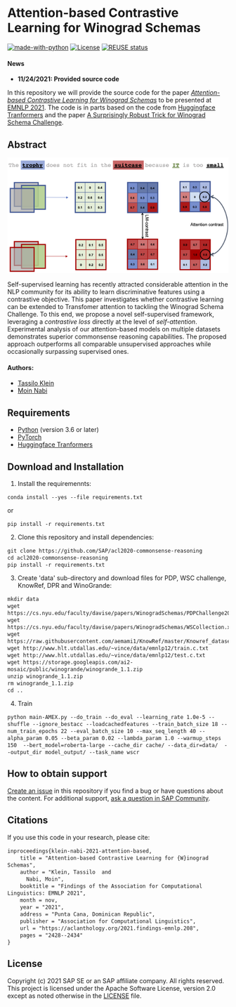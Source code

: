 # Attention-based Contrastive Learning for Winograd Schemas
[![made-with-python](https://img.shields.io/badge/Made%20with-Python-red.svg)](#python)
[![License](https://img.shields.io/badge/License-Apache%202.0-blue.svg)](https://opensource.org/licenses/Apache-2.0)
[![REUSE status](https://api.reuse.software/badge/github.com/SAP-samples/emnlp2021-attention-contrastive-learning)](https://api.reuse.software/info/github.com/SAP-samples/emnlp2021-attention-contrastive-learning)


#### News
- **11/24/2021: Provided source code**


In this repository we will provide the source code for the paper [*Attention-based Contrastive Learning for Winograd Schemas*](https://arxiv.org/abs/2109.05108) to be presented at  [EMNLP 2021](https://2021.emnlp.org/). The code is in parts based on the code from [Huggingface Tranformers](https://github.com/huggingface/transformers) and the paper [A Surprisingly Robust Trick for Winograd Schema Challenge](https://github.com/vid-koci/bert-commonsense).

## Abstract

![Schematic Illustration of Attentiomn Contrastive Learning](https://raw.githubusercontent.com/SAP-samples/emnlp2021-attention-contrastive-learning/main/img/attention_contrastive.png)

Self-supervised learning has recently attracted considerable attention in the NLP community for its ability to learn discriminative features using a contrastive objective. This paper investigates whether contrastive learning can be extended to Transfomer attention to tackling the Winograd Schema Challenge. To this end, we propose a novel self-supervised framework, leveraging a *contrastive loss* directly at the level of *self-attention*. Experimental analysis of our attention-based models on multiple datasets demonstrates superior commonsense reasoning capabilities. The proposed approach outperforms all comparable unsupervised approaches while occasionally surpassing supervised ones.

#### Authors:
 - [Tassilo Klein](https://tjklein.github.io/)
 - [Moin Nabi](https://moinnabi.github.io/)

## Requirements
- [Python](https://www.python.org/) (version 3.6 or later)
- [PyTorch](https://pytorch.org/)
- [Huggingface Tranformers](https://github.com/huggingface/transformers)


## Download and Installation

1. Install the requiremennts:

```
conda install --yes --file requirements.txt
```

or

```
pip install -r requirements.txt
```

2. Clone this repository and install dependencies:
```
git clone https://github.com/SAP/acl2020-commonsense-reasoning
cd acl2020-commonsense-reasoning
pip install -r requirements.txt
```

3. Create 'data' sub-directory and download files for PDP, WSC challenge, KnowRef, DPR and WinoGrande:
```
mkdir data
wget https://cs.nyu.edu/faculty/davise/papers/WinogradSchemas/PDPChallenge2016.xml
wget https://cs.nyu.edu/faculty/davise/papers/WinogradSchemas/WSCollection.xml
wget https://raw.githubusercontent.com/aemami1/KnowRef/master/Knowref_dataset/knowref_test.json
wget http://www.hlt.utdallas.edu/~vince/data/emnlp12/train.c.txt
wget http://www.hlt.utdallas.edu/~vince/data/emnlp12/test.c.txt
wget https://storage.googleapis.com/ai2-mosaic/public/winogrande/winogrande_1.1.zip
unzip winogrande_1.1.zip
rm winogrande_1.1.zip
cd ..
```

4. Train

```
python main-AMEX.py --do_train --do_eval --learning_rate 1.0e-5 --shuffle --ignore_bestacc --loadcachedfeatures --train_batch_size 18 --num_train_epochs 22 --eval_batch_size 10 --max_seq_length 40 --alpha_param 0.05 --beta_param 0.02 --lambda_param 1.0 --warmup_steps 150  --bert_model=roberta-large --cache_dir cache/ --data_dir=data/  --output_dir model_output/ --task_name wscr
```

## How to obtain support

[Create an issue](https://github.com/SAP-samples/emnlp2021-attention-contrastive-learning/issues) in this repository if you find a bug or have questions about the content.
For additional support, [ask a question in SAP Community](https://answers.sap.com/questions/ask.html).

## Citations
If you use this code in your research,
please cite:

```
inproceedings{klein-nabi-2021-attention-based,
    title = "Attention-based Contrastive Learning for {W}inograd Schemas",
    author = "Klein, Tassilo  and
      Nabi, Moin",
    booktitle = "Findings of the Association for Computational Linguistics: EMNLP 2021",
    month = nov,
    year = "2021",
    address = "Punta Cana, Dominican Republic",
    publisher = "Association for Computational Linguistics",
    url = "https://aclanthology.org/2021.findings-emnlp.208",
    pages = "2428--2434"
}
```

## License
Copyright (c) 2021 SAP SE or an SAP affiliate company. All rights reserved. This project is licensed under the Apache Software License, version 2.0 except as noted otherwise in the [LICENSE](LICENSES/Apache-2.0.txt) file.
